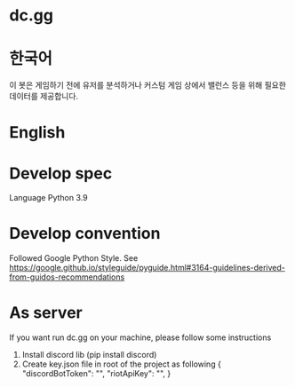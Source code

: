 # dc.gg
# 
# 한국어
이 봇은 게임하기 전에 유저를 분석하거나 커스텀 게임 상에서 밸런스 등을 위해 필요한 데이터를 제공합니다.

# English



# Develop spec
Language Python 3.9

# Develop convention
Followed Google Python Style. See https://google.github.io/styleguide/pyguide.html#3164-guidelines-derived-from-guidos-recommendations

# As server
If you want run dc.gg on your machine, please follow some instructions
  1. Install discord lib (pip install discord)
  2. Create key.json file in root of the project as following
     {
        "discordBotToken": "",
        "riotApiKey": "",
     }
  